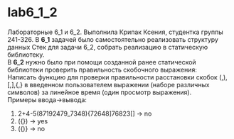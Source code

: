 # lab6_1_2
Лабораторные 6_1 и 6_2. Выполнила Крипак Ксения, студентка группы 241-326.
В **6_1** задачей было самостоятельно реализовать структуру данных Стек для задачи 6_2, собрать реализацию в статическую библиотеку.\
В **6_2** нужно было при помощи созданной ранее статической библиотеки проверить правильность скобочного выражения:\
Написать функцию для проверки правильности расстановки скобок (,),[,],{,} в введенном пользователем выражении  (наборе различных символов) за линейное время (один просмотр выражения).\
Примеры ввода->вывода:
1. 2+4-5(87192479_7348){72648]76823[] -> no
2. ({}) -> yes
3. ({)} -> no
